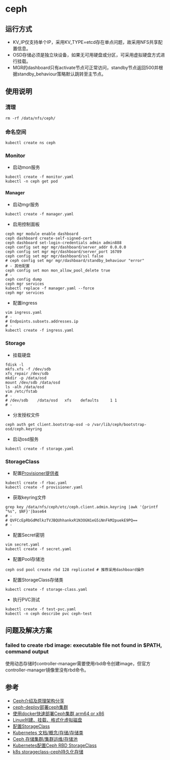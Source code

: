 # ceph

## 运行方式
- KV_IP仅支持单个IP，采用KV_TYPE=etcd存在单点问题，故采用NFS共享配置信息。
- OSD存储必须是独立块设备，如果无可用硬盘或分区，可采用虚拟硬盘方式进行挂载。
- MGR的dashboard只有activate节点可正常访问，standby节点返回500并根据standby_behaviour策略默认跳转至主节点。

## 使用说明
### 清理
```
rm -rf /data/nfs/ceph/
```
### 命名空间
```
kubectl create ns ceph
```
### Monitor
- 启动mon服务
```
kubectl create -f monitor.yaml
kubectl -n ceph get pod
```
#### Manager
- 启动mgr服务
```
kubectl create -f manager.yaml
```
- 启用控制面板
```
ceph mgr module enable dashboard
ceph dashboard create-self-signed-cert
ceph dashboard set-login-credentials admin admin888
ceph config set mgr mgr/dashboard/server_addr 0.0.0.0
ceph config set mgr mgr/dashboard/server_port 16789
ceph config set mgr mgr/dashboard/ssl false
# ceph config set mgr mgr/dashboard/standby_behaviour "error"
# - 其他配置
ceph config set mon mon_allow_pool_delete true
# -
ceph config dump
ceph mgr services
kubectl replace -f manager.yaml --force
ceph mgr services
```
- 配置ingress
```
vim ingress.yaml
# -
# Endpoints.subsets.addresses.ip
# -
kubectl create -f ingress.yaml
```
### Storage
- 挂载硬盘
```
fdisk -l
mkfs.xfs -f /dev/sdb
xfs_repair /dev/sdb
mkdir -p /data/osd
mount /dev/sdb /data/osd
ls -alh /data/osd
vim /etc/fstab
# -
# /dev/sdb    /data/osd   xfs    defaults     1 1
# -
```
- 分发授权文件
```
ceph auth get client.bootstrap-osd -o /var/lib/ceph/bootstrap-osd/ceph.keyring
```
- 启动osd服务
```
kubectl create -f storage.yaml
```
### StorageClass
- 配置[Provisioner提供者](https://github.com/kubernetes-retired/external-storage)
```
kubectl create -f rbac.yaml
kubectl create -f provisioner.yaml
```
- 获取keyring文件
```
grep key /data/nfs/ceph/etc/ceph.client.admin.keyring |awk '{printf "%s", $NF}'|base64
# -
# QVFCcEpRbGdMdlkzTVJBQUhhankxR1N3OGN1eG5iNnFkM2puekE9PQ==
# -
```
- 配置Secret密钥
```
vim secret.yaml
kubectl create -f secret.yaml
```
- 配置Pool存储池
```
ceph osd pool create rbd 128 replicated # 推荐采用dashboard操作
```
- 配置StorageClass存储类
```
kubectl create -f storage-class.yaml
```
- 执行PVC测试
```
kubectl create -f test-pvc.yaml
kubectl -n ceph describe pvc ceph-test
```

## 问题及解决方案

### failed to create rbd image: executable file not found in $PATH, command output

使用动态存储时controller-manager需要使用rbd命令创建image，但官方controller-manager镜像里没有rbd命令。

## 参考
- [Ceph介绍及原理架构分享](https://www.jianshu.com/p/cc3ece850433)
- [ceph-deploy部署ceph集群](https://www.kancloud.cn/willseecloud/ceph/1788301)
- [使用docker快速部署Ceph集群 arm64 or x86](https://www.jianshu.com/p/ff3be28a1015)
- [Linux创建、挂载、格式化虚拟磁盘](https://blog.csdn.net/pkgfs/article/details/8498667)
- [配置StorageClass](https://www.kancloud.cn/willseecloud/ceph/1788306)
- [Kubernetes 文档/概念/存储/存储类](https://kubernetes.io/zh/docs/concepts/storage/storage-classes/#ceph-rbd)
- [Ceph 存储集群/集群运维/存储池](http://docs.ceph.org.cn/rados/operations/pools/)
- [Kubernetes配置Ceph RBD StorageClass](https://www.cnblogs.com/ltxdzh/p/9173570.html)
- [k8s storageclass-ceph持久化存储](https://llussy.github.io/2019/01/26/storageclass-ceph/)
